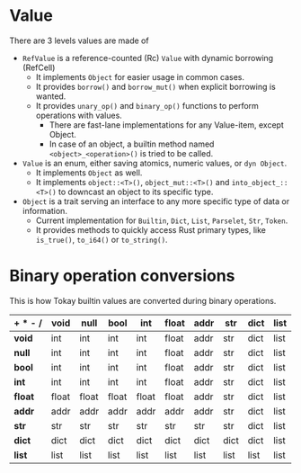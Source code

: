 # Value

There are 3 levels values are made of

- `RefValue` is a reference-counted (Rc) `Value` with dynamic borrowing (RefCell)
  - It implements `Object` for easier usage in common cases.
  - It provides `borrow()` and `borrow_mut()` when explicit borrowing is wanted.
  - It provides `unary_op()` and `binary_op()` functions to perform operations with values.
    - There are fast-lane implementations for any Value-item, except Object.
    - In case of an object, a builtin method named `<object>_<operation>()` is tried to be called.
- `Value` is an enum, either saving atomics, numeric values, or `dyn Object`.
  - It implements `Object` as well.
  - It implements `object::<T>()`, `object_mut::<T>()` and `into_object_::<T>()` to downcast an object to its specific type.
- `Object` is a trait serving an interface to any more specific type of data or information.
  - Current implementation for `Builtin`, `Dict`, `List`, `Parselet`, `Str`, `Token`.
  - It provides methods to quickly access Rust primary types, like `is_true()`, `to_i64()` or `to_string()`.

# Binary operation conversions

This is how Tokay builtin values are converted during binary operations.

|  + * - /  | **void** | **null** | **bool** | **int** | **float** | **addr** | **str** | **dict** | **list**
| --------- | -------- | -------- | -------- | ------- | --------- | -------- | ------- | -------- | --------
| **void**  |   int    |   int    |   int    |   int   |   float   |   addr   |   str   |   dict   |   list
| **null**  |   int    |   int    |   int    |   int   |   float   |   addr   |   str   |   dict   |   list
| **bool**  |   int    |   int    |   int    |   int   |   float   |   addr   |   str   |   dict   |   list
| **int**   |   int    |   int    |   int    |   int   |   float   |   addr   |   str   |   dict   |   list
| **float** |   float  |   float  |   float  |   float |   float   |   addr   |   str   |   dict   |   list
| **addr**  |   addr   |   addr   |   addr   |   addr  |   addr    |   addr   |   str   |   dict   |   list
| **str**   |   str    |   str    |   str    |   str   |   str     |   str    |   str   |   dict   |   list
| **dict**  |   dict   |   dict   |   dict   |   dict  |   dict    |   dict   |   dict  |   dict   |   list
| **list**  |   list   |   list   |   list   |   list  |   list    |   list   |   list  |   list   |   list
